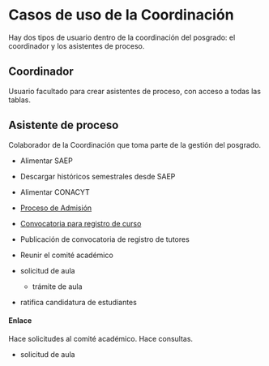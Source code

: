 # Casos de uso de la Coordinación

Hay dos tipos de usuario dentro de la coordinación del posgrado: el
coordinador y los asistentes de proceso.


## Coordinador

Usuario facultado para crear asistentes de proceso, con acceso a todas
las tablas.



## Asistente de proceso

Colaborador de la Coordinación que toma parte de la gestión del
posgrado.

- Alimentar SAEP

- Descargar históricos semestrales desde SAEP

- Alimentar CONACYT

- [Proceso de Admisión](proceso_de_admision.md)
- [Convocatoria para registro de curso](convocatoria_registro_de_cursos.md)
- Publicación de convocatoria de registro de tutores
- Reunir el comité académico
- solicitud de aula
  - trámite de aula

- ratifica candidatura de estudiantes

#### Enlace

Hace solicitudes al comité académico.
Hace consultas.
- solicitud de aula



